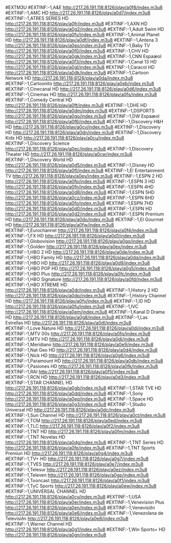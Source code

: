 #EXTM3U
#EXTINF:-1,A&E
http://217.26.191.118:8126/play/a0f8/index.m3u8
#EXTINF:-1,AMC HD
http://217.26.191.118:8126/play/a0d7/index.m3u8
#EXTINF:-1,ATRES SERIES HD
http://217.26.191.118:8126/play/a0fr/index.m3u8
#EXTINF:-1,AXN HD
http://217.26.191.118:8126/play/a0g2/index.m3u8
#EXTINF:-1,Adult Swim HD
http://217.26.191.118:8126/play/a0fv/index.m3u8
#EXTINF:-1,Animal Planet HD
http://217.26.191.118:8126/play/a0df/index.m3u8
#EXTINF:-1,Antena 3
http://217.26.191.118:8126/play/a0eo/index.m3u8
#EXTINF:-1,Baby TV
http://217.26.191.118:8126/play/a0f0/index.m3u8
#EXTINF:-1,CHV HD
http://217.26.191.118:8126/play/a0gk/index.m3u8
#EXTINF:-1,CNN Espaæol
http://217.26.191.118:8126/play/a0f3/index.m3u8
#EXTINF:-1,Canal 13 HD
http://217.26.191.118:8126/play/a0gl/index.m3u8
#EXTINF:-1,Caracol HD
http://217.26.191.118:8126/play/a0dk/index.m3u8
#EXTINF:-1,Cartoon Network HD
http://217.26.191.118:8126/play/a0da/index.m3u8
#EXTINF:-1,Cartoonito
http://217.26.191.118:8126/play/a0eb/index.m3u8
#EXTINF:-1,Cinecanal HD
http://217.26.191.118:8126/play/a0d6/index.m3u8
#EXTINF:-1,Cinemax HD
http://217.26.191.118:8126/play/a0fs/index.m3u8
#EXTINF:-1,Comedy Central HD
http://217.26.191.118:8126/play/a0ft/index.m3u8
#EXTINF:-1,DHE HD
http://217.26.191.118:8126/play/a0dm/index.m3u8
#EXTINF:-1,DSPORTS
http://217.26.191.118:8126/play/a0go/index.m3u8
#EXTINF:-1,DW Espaæol
http://217.26.191.118:8126/play/a0f6/index.m3u8
#EXTINF:-1,Discovery H&H HD
http://217.26.191.118:8126/play/a0cv/index.m3u8
#EXTINF:-1,Discovery HD
http://217.26.191.118:8126/play/a0dn/index.m3u8
#EXTINF:-1,Discovery Kids HD
http://217.26.191.118:8126/play/a0cu/index.m3u8
#EXTINF:-1,Discovery Science
http://217.26.191.118:8126/play/a0ec/index.m3u8
#EXTINF:-1,Discovery Theater HD
http://217.26.191.118:8126/play/a0cw/index.m3u8
#EXTINF:-1,Discovery World HD
http://217.26.191.118:8126/play/a0d5/index.m3u8
#EXTINF:-1,Disney HD
http://217.26.191.118:8126/play/a0fl/index.m3u8
#EXTINF:-1,E! Entertainment TV
http://217.26.191.118:8126/play/a0ey/index.m3u8
#EXTINF:-1,ESPN 2 HD
http://217.26.191.118:8126/play/a0fp/index.m3u8
#EXTINF:-1,ESPN 3 HD
http://217.26.191.118:8126/play/a0fn/index.m3u8
#EXTINF:-1,ESPN 4HD
http://217.26.191.118:8126/play/a0d8/index.m3u8
#EXTINF:-1,ESPN 5HD
http://217.26.191.118:8126/play/a0cz/index.m3u8
#EXTINF:-1,ESPN 6HD
http://217.26.191.118:8126/play/a0fo/index.m3u8
#EXTINF:-1,ESPN 7HD
http://217.26.191.118:8126/play/a0d0/index.m3u8
#EXTINF:-1,ESPN HD
http://217.26.191.118:8126/play/a0d2/index.m3u8
#EXTINF:-1,ESPN Premium HD
http://217.26.191.118:8126/play/a0do/index.m3u8
#EXTINF:-1,El Gourmet HD
http://217.26.191.118:8126/play/a0fw/index.m3u8
#EXTINF:-1,Eurochannel
http://217.26.191.118:8126/play/a0f4/index.m3u8
#EXTINF:-1,FX HD
http://217.26.191.118:8126/play/a0d1/index.m3u8
#EXTINF:-1,Globovision
http://217.26.191.118:8126/play/a0gq/index.m3u8
#EXTINF:-1,Golden
http://217.26.191.118:8126/play/a0ex/index.m3u8
#EXTINF:-1,HBO 2 HD
http://217.26.191.118:8126/play/a0de/index.m3u8
#EXTINF:-1,HBO Family HD
http://217.26.191.118:8126/play/a0dq/index.m3u8
#EXTINF:-1,HBO HD
http://217.26.191.118:8126/play/a0d9/index.m3u8
#EXTINF:-1,HBO POP HD
http://217.26.191.118:8126/play/a0g5/index.m3u8
#EXTINF:-1,HBO Plus
http://217.26.191.118:8126/play/a0fc/index.m3u8
#EXTINF:-1,HBO Signature
http://217.26.191.118:8126/play/a0fd/index.m3u8
#EXTINF:-1,HBO XTREME HD
http://217.26.191.118:8126/play/a0dr/index.m3u8
#EXTINF:-1,History 2 HD
http://217.26.191.118:8126/play/a0dp/index.m3u8
#EXTINF:-1,History Channel HD
http://217.26.191.118:8126/play/a0fy/index.m3u8
#EXTINF:-1,ID HD
http://217.26.191.118:8126/play/a0fu/index.m3u8
#EXTINF:-1,IVC
http://217.26.191.118:8126/play/a0em/index.m3u8
#EXTINF:-1,Kanal D Drama HD
http://217.26.191.118:8126/play/a0g8/index.m3u8
#EXTINF:-1,Las Estrellas HD
http://217.26.191.118:8126/play/a0dl/index.m3u8
#EXTINF:-1,Love Nature HD
http://217.26.191.118:8126/play/a0di/index.m3u8
#EXTINF:-1,MTV 00s
http://217.26.191.118:8126/play/a0fq/index.m3u8
#EXTINF:-1,MTV HD
http://217.26.191.118:8126/play/a0dj/index.m3u8
#EXTINF:-1,Meridiano
http://217.26.191.118:8126/play/a0e9/index.m3u8
#EXTINF:-1,Nat Geo HD
http://217.26.191.118:8126/play/a0d4/index.m3u8
#EXTINF:-1,Nick HD
http://217.26.191.118:8126/play/a0g6/index.m3u8
#EXTINF:-1,Paramount HD
http://217.26.191.118:8126/play/a0db/index.m3u8
#EXTINF:-1,Pasiones HD
http://217.26.191.118:8126/play/a0fk/index.m3u8
#EXTINF:-1,RAI
http://217.26.191.118:8126/play/a0f5/index.m3u8
#EXTINF:-1,RCN HD
http://217.26.191.118:8126/play/a0d3/index.m3u8
#EXTINF:-1,STAR CHANNEL HD
http://217.26.191.118:8126/play/a0gb/index.m3u8
#EXTINF:-1,STAR TVE HD
http://217.26.191.118:8126/play/a0dd/index.m3u8
#EXTINF:-1,Sony
http://217.26.191.118:8126/play/a0eq/index.m3u8
#EXTINF:-1,Space HD
http://217.26.191.118:8126/play/a0g3/index.m3u8
#EXTINF:-1,Studio Universal HD
http://217.26.191.118:8126/play/a0dc/index.m3u8
#EXTINF:-1,Sun Channel HD
http://217.26.191.118:8126/play/a0ct/index.m3u8
#EXTINF:-1,TCM
http://217.26.191.118:8126/play/a0ed/index.m3u8
#EXTINF:-1,TLC
http://217.26.191.118:8126/play/a0f2/index.m3u8
#EXTINF:-1,TNT HD
http://217.26.191.118:8126/play/a0fm/index.m3u8
#EXTINF:-1,TNT Novelas HD
http://217.26.191.118:8126/play/a0dg/index.m3u8
#EXTINF:-1,TNT Series HD
http://217.26.191.118:8126/play/a0fe/index.m3u8
#EXTINF:-1,TNT Sports Premiun HD
http://217.26.191.118:8126/play/a0g4/index.m3u8
#EXTINF:-1,TV+ HD
http://217.26.191.118:8126/play/a0g7/index.m3u8
#EXTINF:-1,TVES
http://217.26.191.118:8126/play/a0e7/index.m3u8
#EXTINF:-1,Telesur
http://217.26.191.118:8126/play/a0ez/index.m3u8
#EXTINF:-1,Televen
http://217.26.191.118:8126/play/a0gp/index.m3u8
#EXTINF:-1,Tooncast
http://217.26.191.118:8126/play/a0f1/index.m3u8
#EXTINF:-1,TyC Sports
http://217.26.191.118:8126/play/a0ew/index.m3u8
#EXTINF:-1,UNIVERSAL CHANNEL HD
http://217.26.191.118:8126/play/a0cy/index.m3u8
#EXTINF:-1,USA
http://217.26.191.118:8126/play/a0er/index.m3u8
#EXTINF:-1,Venevision Plus
http://217.26.191.118:8126/play/a0en/index.m3u8
#EXTINF:-1,Venevisiðn
http://217.26.191.118:8126/play/a0e6/index.m3u8
#EXTINF:-1,Venezolana de Televisiðn
http://217.26.191.118:8126/play/a0e8/index.m3u8
#EXTINF:-1,Warner Channel HD
http://217.26.191.118:8126/play/a0g1/index.m3u8
#EXTINF:-1,Win Sports+ HD
http://217.26.191.118:8126/play/a0gn/index.m3u8
